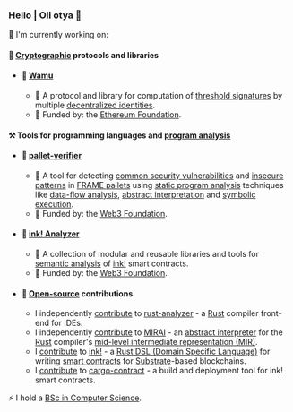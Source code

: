 ### Hello | Oli otya 👋

🔭 I'm currently working on:

#### 🔑 [Cryptographic][crypto] protocols and libraries
- #### 🚧 [Wamu][wamu]
  - 📖 A protocol and library for computation of [threshold signatures] by multiple [decentralized identities][did].
  - 🌱 Funded by: the [Ethereum Foundation][EF].

#### ⚒️ Tools for programming languages and [program analysis]
- #### 🚧 [pallet-verifier]
  - 📖 A tool for detecting [common security vulnerabilities][vulnerabilities] and [insecure patterns] in
    [FRAME pallets][FRAME] using [static program analysis][static-analysis] techniques like [data-flow analysis][data-flow],
    [abstract interpretation][abs-int] and [symbolic execution][symbex].
  - 🌱 Funded by: the [Web3 Foundation][w3f].
- #### 🚀 [ink! Analyzer][ink-analyzer]
  - 📖 A collection of modular and reusable libraries and tools for [semantic analysis] of [ink!] smart contracts.
  - 🌱 Funded by: the [Web3 Foundation][w3f].
- #### 🛟 [Open-source][open-source] contributions
  - I independently [contribute][ra-contributions] to [rust-analyzer] - a [Rust] compiler front-end for IDEs.
  - I independently [contribute][MIRAI-contributions] to [MIRAI] - an [abstract interpreter][abs-int]
    for the [Rust] compiler's [mid-level intermediate representation (MIR)][MIR].
  - I [contribute][ink-contributions] to [ink!] - a [Rust DSL (Domain Specific Language)][DSL]
    for writing [smart contracts][smart-contract] for [Substrate]-based blockchains.
  - I [contribute][cargo-contract-contributions] to [cargo-contract] - a build and deployment tool for ink! smart contracts.

⚡ I hold a [BSc in Computer Science][MAK].

[crypto]: https://en.wikipedia.org/wiki/Cryptography
[program analysis]: https://en.wikipedia.org/wiki/Program_analysis

[wamu]: https://wamu.tech
[threshold signatures]: https://en.wikipedia.org/wiki/Threshold_cryptosystem#Methodology
[did]: https://ethereum.org/en/decentralized-identity/#what-are-decentralized-identifiers

[ink-analyzer]: https://analyze.ink
[ink!]: https://use.ink
[semantic analysis]: https://en.wikipedia.org/wiki/Compiler#Front_end

[pallet-verifier]: https://github.com/davidsemakula/pallet-verifier
[FRAME]: https://docs.substrate.io/learn/runtime-development/#frame
[vulnerabilities]: https://secure-contracts.com/not-so-smart-contracts/substrate
[insecure patterns]: https://docs.substrate.io/build/troubleshoot-your-code/#unsafe-or-insecure-patterns
[static-analysis]: https://en.wikipedia.org/wiki/Static_program_analysis
[data-flow]: https://en.wikipedia.org/wiki/Data-flow_analysis
[abs-int]: https://en.wikipedia.org/wiki/Abstract_interpretation
[symbex]: https://en.wikipedia.org/wiki/Symbolic_execution

[open-source]: https://en.wikipedia.org/wiki/Open_source

[rust-analyzer]: https://github.com/rust-lang/rust-analyzer
[ra-contributions]: https://github.com/rust-lang/rust-analyzer/pulls?q=is%3Apr+author%3Adavidsemakula
[Rust]: https://www.rust-lang.org/

[MIRAI]: https://github.com/endorlabs/MIRAI
[MIRAI-contributions]: https://github.com/endorlabs/MIRAI/pulls?q=is%3Apr+author%3Adavidsemakula
[MIR]: https://rustc-dev-guide.rust-lang.org/mir/

[ink-contributions]: https://github.com/use-ink/ink/pulls?q=is%3Apr+author%3Adavidsemakula
[DSL]: https://doc.rust-lang.org/rust-by-example/macros/dsl.html
[smart-contract]: https://en.wikipedia.org/wiki/Smart_contract
[Substrate]: https://docs.substrate.io

[cargo-contract]: https://github.com/use-ink/cargo-contract
[cargo-contract-contributions]: https://github.com/use-ink/cargo-contract/pulls?q=is%3Apr+author%3Adavidsemakula

[EF]: https://esp.ethereum.foundation
[w3f]: https://web3.foundation
[MAK]: https://cocis.mak.ac.ug